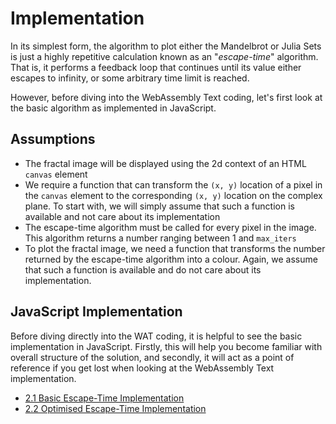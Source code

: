 # Implementation

In its simplest form, the algorithm to plot either the Mandelbrot or Julia Sets is just a highly repetitive calculation known as an "*escape-time*" algorithm.  That is, it performs a feedback loop that continues until its value either escapes to infinity, or some arbitrary time limit is reached.

However, before diving into the WebAssembly Text coding, let's first look at the basic algorithm as implemented in JavaScript.

## Assumptions

* The fractal image will be displayed using the 2d context of an HTML `canvas` element
* We require a function that can transform the `(x, y)` location of a pixel in the `canvas` element to the corresponding `(x, y)` location on the complex plane.  To start with, we will simply assume that such a function is available and not care about its implementation
* The escape-time algorithm must be called for every pixel in the image.  This algorithm returns a number ranging between 1 and `max_iters`
* To plot the fractal image, we need a function that transforms the number returned by the escape-time algorithm into a colour.  Again, we assume that such a function is available and do not care about its implementation.

## JavaScript Implementation

Before diving directly into the WAT coding, it is helpful to see the basic implementation in JavaScript.  Firstly, this will help you become familiar with overall structure of the solution, and secondly, it will act as a point of reference if you get lost when looking at the WebAssembly Text implementation.

* [2.1 Basic Escape-Time Implementation](FractalWASM/02%20Initial%20Implementation/01/README.md)
* [2.2 Optimised Escape-Time Implementation](FractalWASM/02%20Initial%20Implementation/02/README.md)


